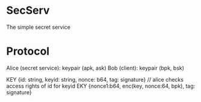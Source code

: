 # SecServ
The simple secret service

# Protocol
Alice (secret service): keypair (apk, ask)
Bob (client): keypair (bpk, bsk)

KEY {id: string, keyid: string, nonce: b64, tag: signature}
// alice checks access rights of id for keyid
EKY {nonce1:b64, enc(key, nonce:64, bpk), tag: signature}
